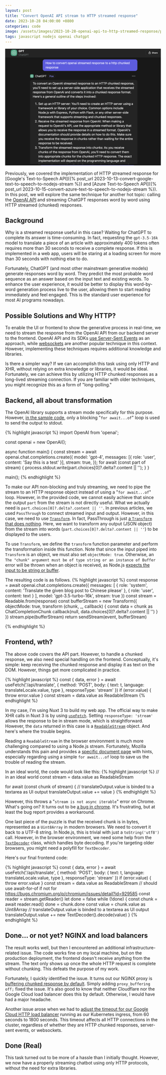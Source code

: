 ```yaml
---
layout: post
title: "Convert OpenAI API stream to HTTP streamed response"
date: 2023-10-28 04:00:00 +0800
categories: code
image: /assets/images/2023-10-28-openai-api-to-http-streamed-response/poe.png
tags: javascript nodejs openai chatgpt
---
```


![Asking the AI how to stream its API](/assets/images/2023-10-28-openai-api-to-http-streamed-response/poe.png)

Previously, we covered the implementation of HTTP streamed response for [Google's Text-to-Speech API]({% post_url 2023-10-13-convert-google-text-to-speech-to-nodejs-stream %}) and [Azure Text-to-Speech API]({% post_url 2023-10-15-convert-azure-text-to-speech-to-nodejs-stream %}). In this post, we will explore the same technique for another hot topic: calling the [OpenAI API](https://platform.openai.com/) and streaming ChatGPT responses word by word using HTTP streamed (chunked) responses.

## Background

Why is a streamed response useful in this case? Waiting for ChatGPT to complete its answer is time-consuming. In fact, requesting the `gpt-3.5-16k` model to translate a piece of an article with approximately 400 tokens often requires more than 30 seconds to receive a complete response. If this is implemented in a web app, users will be staring at a loading screen for more than 30 seconds with nothing else to do.

Fortunately, ChatGPT (and most other mainstream generative models) generate responses word by word. They predict the most probable word sequence as an answer based on the input text and existing words. To enhance the user experience, it would be better to display this word-by-word generation process live to the user, allowing them to start reading immediately and feel engaged. This is the standard user experience for most AI programs nowadays.

## Possible Solutions and Why HTTP?

To enable the UI or frontend to show the generative process in real-time, we need to stream the response from the OpenAI API from our backend server to the frontend. OpenAI API and its SDKs [use Server-Sent Events](https://platform.openai.com/docs/api-reference/chat/create) as an approach, while [websockets](https://developer.mozilla.org/docs/Web/API/WebSocke) are another popular technique in this context. However, implementing these techniques requires additional knowledge and libraries.

Is there a simpler way? If we can accomplish this task using only HTTP and XHR, without relying on extra knowledge or libraries, it would be ideal. Fortunately, we can achieve this by utilizing HTTP chunked responses as a long-lived streaming connection. If you are familiar with older techniques, you might recognize this as a form of "long-polling."

## Backend, all about transformation

The OpenAI library supports a stream mode specifically for this purpose. However, [in the sample code](https://github.com/openai/openai-node#streaming-responses), only a blocking "`for await...of`" loop is used to send the output to stdout.

{% highlight javascript %}
import OpenAI from 'openai';

const openai = new OpenAI();

async function main() {
const stream = await openai.chat.completions.create({
  model: 'gpt-4',
    messages: [{ role: 'user', content: 'Say this is a test' }],
    stream: true,
  });
  for await (const part of stream) {
    process.stdout.write(part.choices[0]?.delta?.content || '');
  }
}

main();
{% endhighlight %}

To make our API non-blocking and truly streaming, we need to pipe the stream to an HTTP response object instead of using a "`for await...of`" loop. However, in the provided code, we cannot easily achieve that since the output `part` from the stream is not directly useful. What we actually need is `part.choices[0]?.delta?.content || ''`. In previous articles, we used `PassThrough` to connect streamed input and output. However, in this case, we need to use [`Transform`](https://nodejs.org/api/stream.html#class-streamtransform). In fact, PassThrough is just [a `Transform` that does nothing](https://nodejs.org/api/stream.html#class-streampassthrough). Here, we want to transform any output (JSON object) from the stream into words (`part.choices[0]?.delta?.content || ''`) to be displayed to the users.

To use `Transform`, we define the `transform` function parameter and perform the transformation inside this function. Note that since the input piped into `Transform` is an object, we must also set `objectMode: true`. Otherwise, an  `The "chunk" argument must be of type string or an instance of Buffer` error will be thrown when an object is received, as Node.js [expects the input to be string or buffer](https://nodejs.org/api/stream.html#object-mode).

The resulting code is as follows.
{% highlight javascript %}
const response = await openai.chat.completions.create({
  messages: [
    {
      role: 'system',
      content: 'Translate the given blog post to Chinese please'
    },
    { role: 'user', content: text }
  ],
  model: 'gpt-3.5-turbo-16k',
  stream: true
})
const stream = Readable.from(response)
const bufferStream = new Transform({
  objectMode: true,
  transform (chunk, \_, callback) {
    const data = chunk as ChatCompletionChunk
    callback(null, data.choices[0]?.delta?.content || '')
  }
})
stream.pipe(bufferStream)
return sendStream(event, bufferStream)

{% endhighlight %}

## Frontend, wth?

The above code covers the API part. However, to handle a chunked response, we also need special handling on the frontend. Conceptually, it's simple: keep receiving the chunked response and display it as text on the DOM. However, things get more complicated in practice.

{% highlight javascript %}
const { data, error } = await useFetch('/api/translate', {
  method: 'POST',
  body: {
    text: t,
    language: translateLocale.value,
    type
  },
  responseType: 'stream'
})
if (error.value) { throw error.value }
const stream = data.value as ReadableStream
{% endhighlight %}

In my case, I'm using Nuxt 3 to build my web app. The official way to make XHR calls in Nuxt 3 is by using [`useFetch`](https://nuxt.com/docs/api/composables/use-fetch). Setting `responseType: 'stream'` allows the response to be in stream mode, which is straightforward. However, the `data` returned in this case is a [`ReadableStream`](https://developer.mozilla.org/en-US/docs/Web/API/ReadableStream) object. And here's where the trouble begins.

Reading a `ReadableStream` in the browser environment is much more challenging compared to using a Node.js stream. Fortunately, Mozilla understands this pain and provides a [specific document page](https://developer.mozilla.org/en-US/docs/Web/API/Streams_API/Using_readable_streams#consuming_a_fetch_using_asynchronous_iteration) with hints, especially regarding using a simple `for await...of` loop to save us the trouble of reading the stream.

In an ideal world, the code would look like this:
{% highlight javascript %}
// in an ideal world
const stream = data.value as ReadableStream

for await (const chunk of stream) {
  // translateOutput.value is binded to a textarea as UI output
  translateOutput.value += value
}
{% endhighlight %}

However, this throws a "`stream is not async iterable`" error on Chrome. What's going on? It turns out to be [a bug in chrome](https://bugs.chromium.org/p/chromium/issues/detail?id=929585). It's frustrating, but at least the bug report provides a workaround.

One last piece of the puzzle is that the received chunk is in bytes, represented as a `Uint8Array` in modern browsers. We need to convert it back to a UTF-8 string. In Node.js, this is trivial with just a `toString('utf8')` call. However, in the browser environment, we need some help from the [`TextDecoder`](https://developer.mozilla.org/en-US/docs/Web/API/TextDecoder) class, which handles byte decoding. If you're targeting older browsers, you might need a polyfill for `TextDecoder`.

Here's our final frontend code:

{% highlight javascript %}
const { data, error } = await useFetch('/api/translate', {
  method: 'POST',
  body: {
    text: t,
    language: translateLocale.value,
    type
  },
  responseType: 'stream'
})
if (error.value) { throw error.value }
const stream = data.value as ReadableStream
// should use await-for-of if not for https://bugs.chromium.org/p/chromium/issues/detail?id=929585
const reader = stream.getReader()
let done = false
while (!done) {
  const chunk = await reader.read()
  done = chunk.done
  const value = chunk.value as Uint8Array
  // translateOutput.value is binded to a textarea as UI output
  translateOutput.value += new TextDecoder().decode(value)
}
{% endhighlight %}

## Done... or not yet? NGINX and load balancers
The result works well, but then I encountered an additional infrastructure-related issue. The code works fine on my local machine, but on the production deployment, the frontend doesn't receive anything from the stream. The text only shows up once the whole HTTP request is complete without chunking. This defeats the purpose of my work.

Fortunately, I quickly identified the issue. It turns out our NGINX proxy is [buffering chunked response by default](https://nginx.org/en/docs/http/ngx_http_proxy_module.html#proxy_buffering). Simply adding `proxy_buffering off;` fixed the issue. It's also good to know that neither Cloudflare nor the Google Cloud load balancer does this by default. Otherwise, I would have had a major headache.

Another issue arose when we had to [adjust the timeout for our Google Cloud HTTP load balancer]((https://cloud.google.com/load-balancing/docs/https#websocket_support)) running as our Kubernetes ingress, from 60 seconds to 1800 seconds. This timeout affects all HTTP connections in the cluster, regardless of whether they are HTTP chunked responses, server-sent events, or websockets.

## Done (Real)

This task turned out to be more of a hassle than I initially thought. However, we now have a properly streaming chatbot using only HTTP protocols, without the need for extra libraries.

